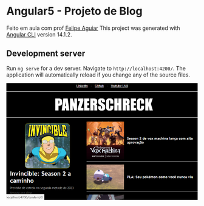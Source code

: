 # Angular5 - Projeto de Blog 

Feito em aula com prof [Felipe Aguiar](https://github.com/felipeAguiarCode?tab=repositories)
This project was generated with [Angular CLI](https://github.com/angular/angular-cli) version 14.1.2.

## Development server

Run `ng serve` for a dev server. Navigate to `http://localhost:4200/`. The application will automatically reload if you change any of the source files.

![Alt text](angular1final.png?raw=true "Final blog pic")